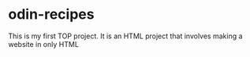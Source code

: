 # odin-recipes

This is my first TOP project. It is an HTML project that involves
making a website in only HTML